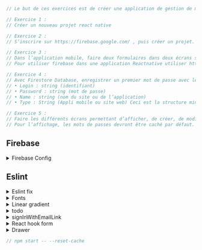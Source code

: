 ```js
// Le but de ces exercices est de créer une application de gestion de mot de passe.

// Exercice 1 :
// Créer un nouveau projet react native

// Exercice 2 :
// S’inscrire sur https://firebase.google.com/ , puis créer un projet. Activer l’authentification par mail et mot de passe.

// Exercice 3 :
// Dans l’application mobile, faire deux formulaires dans deux écrans séparés : • La page d’inscription. Elle permet de s’inscrire sur l’application. Les données devront être stockées dans la partie Authentification de Firebase. • La page connexion. Elle permet de se connecter à l’application. La vérification devra se faire via Firebase. Si la connexion réussi rediriger vers une troisième pas qui affichera « Bonjour adresseMail ».
// Pour utiliser firebase dans une application Reactnative utiliser https://rnfirebase.io/

// Exercice 4 :
// Avec Firestore Database, enregistrer un premier mot de passe avec les informations suivantes :
// • Login : string (identifiant)
// • Password : string (mot de passe)
// • Name : string (nom du site ou de l’application)
// • Type : String (Appli mobile ou site web) Ceci est la structure minimale. Elle peut être améliorer si besoin.

// Exercice 5 :
// Faire les différents écrans permettant d’afficher, de créer, de modifier et de supprimer les mots de passe enregistrés.
// Pour l’affichage, les mots de passes devront être caché par défaut.
```

<h2>Firebase</h2>

<details>
<summary>Firebase Config</summary>

```js
// https://rnfirebase.io/
// npm install --save @react-native-firebase/app

// - On the firebase console: set android package name to the same as applicationId found in: android/app/build.gradle

//   defaultConfig {
//         applicationId "com.auth"

// - Download google-services.json and add it to android/app/google-services.json

// - Setup SDK Dependencies and plugin
```

<details>
<summary>Firebase Firestore</summary>

```js
// npm i @react-native-firebase/firestore
```

<details>
<summary>Rules</summary>

```js
rules_version = '2';
service cloud.firestore {
  match /databases/{database}/documents {
   // Allow only authenticated content owners access
    match /Users/{userId}/{documents=**} {
      allow read, write: if request.auth != null && request.auth.uid == userId
    }
  }
}
```

</details>

<details>
<summary>Simple read</summary>

Import

```js
import firestore from '@react-native-firebase/firestore';
const usersCollection = firestore().collection('Users');
```

Get specific doc

```js
import firestore from '@react-native-firebase/firestore';
// Get user document with an ID of ABC
const userDocument = firestore().collection('Users').doc('ABC');
// The doc method returns a DocumentReference.
```

One-time read

```js
import firestore from '@react-native-firebase/firestore';
const users = await firestore().collection('Users').get();
const user = await firestore().collection('Users').doc('ABC').get();
```

<details>
<summary>Realtimes changes</summary>

Realtimes changes - listener

```js
import firestore from '@react-native-firebase/firestore';

function onResult(QuerySnapshot) {
  console.log('Got Users collection result.');
}

function onError(error) {
  console.error(error);
}

firestore().collection('Users').onSnapshot(onResult, onError);
```

unsuscribe listener

```js
import React, {useEffect} from 'react';
import firestore from '@react-native-firebase/firestore';

function User({userId}) {
  useEffect(() => {
    const subscriber = firestore()
      .collection('Users')
      .doc(userId)
      .onSnapshot(documentSnapshot => {
        console.log('User data: ', documentSnapshot.data());
      });

    // Stop listening for updates when no longer required
    return () => subscriber();
  }, [userId]);
}
```

</details>

</details>

<details>
<summary>QuerySnapshot</summary>

access data with forEach

```js
import firestore from '@react-native-firebase/firestore';

firestore()
  .collection('Users')
  .get()
  .then(querySnapshot => {
    console.log('Total users: ', querySnapshot.size);

    querySnapshot.forEach(documentSnapshot => {
      console.log('User ID: ', documentSnapshot.id, documentSnapshot.data());
    });
  });
```

</details>

<details>
<summary>Write - Update</summary>

Write

```js
import firestore from '@react-native-firebase/firestore';

firestore()
  .collection('Users')
  .add({
    name: 'Ada Lovelace',
    age: 30,
  })
  .then(() => {
    console.log('User added!');
  });
```

Update

```js
import firestore from '@react-native-firebase/firestore';

firestore()
  .collection('Users')
  .doc('ABC')
  .update({
    age: 31,
  })
  .then(() => {
    console.log('User updated!');
  });
```

Update nested

```js
import firestore from '@react-native-firebase/firestore';

firestore()
  .collection('Users')
  .doc('ABC')
  .update({
    'info.address.zipcode': 94040,
  })
  .then(() => {
    console.log('User updated!');
  });
```

Array push

```js
firestore()
  .doc('users/ABC')
  .update({
    fcmTokens: firestore.FieldValue.arrayUnion('ABCDE123456'),
  });
```

Array remove

```js
firestore()
  .doc('users/ABC')
  .update({
    fcmTokens: firestore.FieldValue.arrayRemove('ABCDE123456'),
  });
```

Delete

```js
firestore()
  .collection('Users')
  .doc('ABC')
  .delete()
  .then(() => {
    console.log('User deleted!');
  });
```

Delete specific prop in a document

```js
firestore().collection('Users').doc('ABC').update({
  fcmTokens: firestore.FieldValue.delete(),
});
```

</details>

<details>
<summary>Transactions </summary>

Run transaction method

```js
import firestore from '@react-native-firebase/firestore';

function onPostLike(postId) {
  // Create a reference to the post
  const postReference = firestore().doc(`posts/${postId}`);

  return firestore().runTransaction(async transaction => {
    // Get post data first
    const postSnapshot = await transaction.get(postReference);

    if (!postSnapshot.exists) {
      throw 'Post does not exist!';
    }

    transaction.update(postReference, {
      likes: postSnapshot.data().likes + 1,
    });
  });
}

onPostLike('ABC')
  .then(() => console.log('Post likes incremented via a transaction'))
  .catch(error => console.error(error));
```

</details>

<details>
<summary>Batch</summary>

```js
import firestore from '@react-native-firebase/firestore';

async function massDeleteUsers() {
  // Get all users
  const usersQuerySnapshot = await firestore().collection('Users').get();

  // Create a new batch instance
  const batch = firestore().batch();

  usersQuerySnapshot.forEach(documentSnapshot => {
    batch.delete(documentSnapshot.ref);
  });

  return batch.commit();
}

massDeleteUsers().then(() =>
  console.log('All users deleted in a single batch operation.'),
);
```

</details>

  </details>

</details>

<h2>Eslint</h2>

<details>
<summary>Eslint fix</summary>

single/double quote

```js
// in Eslint
  'prettier/prettier': ['error', {singleQuote: true}],

// in Prettier
  singleQuote: true,
```

useEffect missing dependencies

```js
// npm install eslint-plugin-react-hooks@next

 "react-hooks/rules-of-hooks": 'error',
    "react-hooks/exhaustive-deps": 'warn' // <--- THIS IS THE NEW RULE
```

</details>

<details>
<summary>Fonts</summary>

```js
   assets:['./assets/fonts/'],
```

</details>

<details>
<summary>Linear gradient</summary>

```js
// npm install react-native-linear-gradient --save
```

</details>

<details>
<summary>todo</summary>

```js
// change input font
// onPress choose Class
```

</details>
<details>
<summary>signInWithEmailLink</summary>

```js
// npm i @react-native-firebase/dynamic-links

// https://stackoverflow.com/questions/61564203/how-to-setup-sendsigninlinktoemail-from-firebase-in-react-native
```

```js
// Firebase > Dynamic Links
```

iOs Config

```js
// <key>FirebaseDynamicLinksCustomDomains</key>
// <array>
//   <string>https://example.com/link</string>
//   <string>https://example.com/promos</string>
// </array>
```

</details>

<details>
<summary>React hook form</summary>

Methods

```js
const {
  control,
  watch,
  getValues,
  handleSubmit,
  formState: {errors},
} = useForm <
IUserProfile >
{
  resolver: yupResolver(userProfileSchema),
};

// Get actual value
const watchClass = watch('class');

// Get value without trigger re-renders, do not listen input changes
const getValuesClass = getValues('class');
```

</details>

<details>
<summary>Drawer</summary>

```js
// npm install @react-navigation/drawer
// npm i install react-native-gesture-handler react-native-reanimated
// https://reactnavigation.org/docs/drawer-navigator/
```

babel.config.js

```js
module.exports = {
  presets: ['module:metro-react-native-babel-preset'],
  plugins: ['react-native-reanimated/plugin'],
};
```

App.tsx

```js
import 'react-native-gesture-handler';
```

</details>

```js
// npm start -- --reset-cache
```
